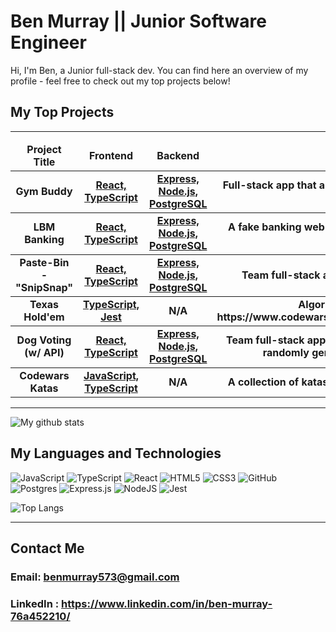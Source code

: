 # Ben Murray || Junior Software Engineer
Hi, I'm Ben, a Junior full-stack dev. You can find here an overview of my profile - feel free to check out my top projects below!
## My Top Projects
<hr>
<table>
  <thead align="center">
    <tr border: none;>
      <td><b>Project Title</b></td>
      <td><b>Frontend</b></td>
      <td><b>Backend</b></td>
      <td><b>Description</b></td>
      <!--<td><b>Documentation</b></td>-->
    </tr>
  </thead>
  <tbody>
   <tbody align="center">
    <tr>
      <td><b>Gym Buddy</b></a></td>
      <td><a href="https://github.com/b-e-n-murray/react-gym-buddy-app"><b>React, TypeScript<b></a></td>
      <td><a href="https://github.com/b-e-n-murray/gym-buddy-backend"><b>Express, Node.js, PostgreSQL</b></a></td>
      <td><b>Full-stack app that allows users to generate a workout from a database based on a number of inputs</b></a></td>
    </tr>
  </tbody>
  <tbody>
   <tbody align="center">
    <tr>
      <td><b>LBM Banking</b></a></td>
      <td><a href="https://github.com/b-e-n-murray/lbm-banking-sql-demo"><b>React, TypeScript<b></a></td>
      <td><a href="https://github.com/b-e-n-murray/lbm-banking-backend"><b>Express, Node.js, PostgreSQL</b></a></td>
      <td><b>A fake banking web application I developed to deliver a presentation on SQL Injection attacks</b></a></td>
    </tr>
  </tbody>
   <tbody align="center">
    <tr>
      <td><b>Paste-Bin - "SnipSnap"</b></a></td>
      <td><a href="https://github.com/maghfoor-a/pair-project-week1-frontend" target="_blank"><b>React, TypeScript<b></a></td>
      <td><a href="https://github.com/maghfoor-a/pair-project-week1-backend"><b>Express, Node.js, PostgreSQL</b></a></td>
      <td><b>Team full-stack app with a range of posting/commenting functionality</b></a></td>
    </tr>
  </tbody>
  <tbody align="center">
    <tr>
      <td><b>Texas Hold'em</b></a></td>
      <td><a href="https://github.com/b-e-n-murray/texas-holdem-kata" target="_blank"><b>TypeScript, Jest<b></a></td>
      <td><b>N/A</b></a></td>
      <td><b>Algorithm for analysing poker hands (kata from https://www.codewars.com/kata/524c74f855025e2495000262/train/javascript</b></a></td>
    </tr>
  </tbody>
   <tbody align="center">
    <tr>
      <td><b>Dog Voting (w/ API)</b></a></td>
      <td><a href="https://github.com/b-e-n-murray/dog-breed-voting-frontend" target="_blank"><b>React, TypeScript<b></a></td>
      <td><a href="https://github.com/b-e-n-murray/dog-breed-voting-backend"><b>Express, Node.js, PostgreSQL</b></a></td>
      <td><b>Team full-stack app - users can vote on their favourite dog breeds based on randomly generated pictures and see an updated leaderboard</b></a></td>
    </tr>
  </tbody>
  <tbody align="center">
    <tr>
      <td><b>Codewars Katas</b></a></td>
      <td><a href="https://github.com/b-e-n-murray/ts-codewars-katas" target="_blank"><b>JavaScript, TypeScript<b></a></td>
      <td><b>N/A</b></a></td>
      <td><b>A collection of katas that I have completed from https://www.codewars.com</b></a></td>
    </tr>
  </tbody>
</table>

<hr>

![My github stats](https://github-readme-stats.vercel.app/api?username=b-e-n-murray&show_icons=true&hide_border=true)

## My Languages and Technologies

![JavaScript](https://img.shields.io/badge/javascript-%23323330.svg?style=for-the-badge&logo=javascript&logoColor=%23F7DF1E)
![TypeScript](https://img.shields.io/badge/typescript-%23007ACC.svg?style=for-the-badge&logo=typescript&logoColor=white)
![React](https://img.shields.io/badge/react-%2320232a.svg?style=for-the-badge&logo=react&logoColor=%2361DAFB)
![HTML5](https://img.shields.io/badge/html5-%23E34F26.svg?style=for-the-badge&logo=html5&logoColor=white)
![CSS3](https://img.shields.io/badge/css3-%231572B6.svg?style=for-the-badge&logo=css3&logoColor=white)
![GitHub](https://img.shields.io/badge/github-%23121011.svg?style=for-the-badge&logo=github&logoColor=white)
![Postgres](https://img.shields.io/badge/postgres-%23316192.svg?style=for-the-badge&logo=postgresql&logoColor=white)
![Express.js](https://img.shields.io/badge/express.js-%23404d59.svg?style=for-the-badge&logo=express&logoColor=%2361DAFB)
![NodeJS](https://img.shields.io/badge/node.js-6DA55F?style=for-the-badge&logo=node.js&logoColor=white)
![Jest](https://img.shields.io/badge/-jest-%23C21325?style=for-the-badge&logo=jest&logoColor=white)

![Top Langs](https://github-readme-stats.vercel.app/api/top-langs/?username=b-e-n-murray&theme=tokyonight)

<hr>

## Contact Me

### Email: benmurray573@gmail.com
### LinkedIn : https://www.linkedin.com/in/ben-murray-76a452210/
